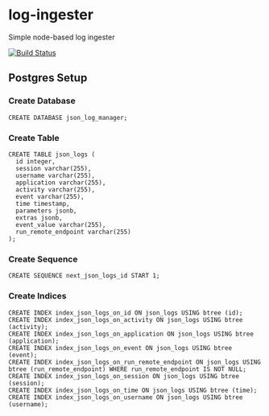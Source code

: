 # log-ingester

Simple node-based log ingester

[![Build Status](https://travis-ci.com/concord-consortium/log-ingester.svg?branch=master)](https://travis-ci.com/concord-consortium/log-ingester)

## Postgres Setup

### Create Database

```
CREATE DATABASE json_log_manager;
```

### Create Table

```
CREATE TABLE json_logs (
  id integer,
  session varchar(255),
  username varchar(255),
  application varchar(255),
  activity varchar(255),
  event varchar(255),
  time timestamp,
  parameters jsonb,
  extras jsonb,
  event_value varchar(255),
  run_remote_endpoint varchar(255)
);
```

### Create Sequence

```
CREATE SEQUENCE next_json_logs_id START 1;
```

### Create Indices

```
CREATE INDEX index_json_logs_on_id ON json_logs USING btree (id);
CREATE INDEX index_json_logs_on_activity ON json_logs USING btree (activity);
CREATE INDEX index_json_logs_on_application ON json_logs USING btree (application);
CREATE INDEX index_json_logs_on_event ON json_logs USING btree (event);
CREATE INDEX index_json_logs_on_run_remote_endpoint ON json_logs USING btree (run_remote_endpoint) WHERE run_remote_endpoint IS NOT NULL;
CREATE INDEX index_json_logs_on_session ON json_logs USING btree (session);
CREATE INDEX index_json_logs_on_time ON json_logs USING btree (time);
CREATE INDEX index_json_logs_on_username ON json_logs USING btree (username);
```
